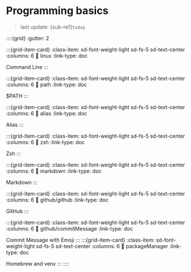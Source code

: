 # Programming basics
> last update: {sub-ref}`today`


::::{grid}
:gutter: 2

:::{grid-item-card}
:class-item: sd-font-weight-light sd-fs-5 sd-text-center
:columns: 6
:link: linux
:link-type: doc

Command Line
:::

:::{grid-item-card}
:class-item: sd-font-weight-light sd-fs-5 sd-text-center
:columns: 6
:link: path
:link-type: doc

$PATH
:::

:::{grid-item-card}
:class-item: sd-font-weight-light sd-fs-5 sd-text-center
:columns: 6
:link: alias
:link-type: doc

Alias
:::

:::{grid-item-card}
:class-item: sd-font-weight-light sd-fs-5 sd-text-center
:columns: 6
:link: zsh
:link-type: doc

Zsh
:::

:::{grid-item-card}
:class-item: sd-font-weight-light sd-fs-5 sd-text-center
:columns: 6
:link: markdown
:link-type: doc

Markdown
:::

:::{grid-item-card}
:class-item: sd-font-weight-light sd-fs-5 sd-text-center
:columns: 6
:link: github/github
:link-type: doc

GitHub
:::

:::{grid-item-card}
:class-item: sd-font-weight-light sd-fs-5 sd-text-center
:columns: 6
:link: github/commitMessage
:link-type: doc

Commit Message with Emoji
:::
:::{grid-item-card}
:class-item: sd-font-weight-light sd-fs-5 sd-text-center
:columns: 6
:link: packageManager
:link-type: doc

Homebrew and venv
:::
::::